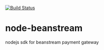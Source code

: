 [![Build Status](https://travis-ci.org/continuous-software/node-beanstream.svg?branch=master)](https://travis-ci.org/continuous-software/node-beanstream)

# node-beanstream
nodejs sdk for beanstream payment gateway


